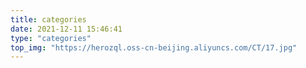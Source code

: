```yaml
---
title: categories
date: 2021-12-11 15:46:41
type: "categories"
top_img: "https://herozql.oss-cn-beijing.aliyuncs.com/CT/17.jpg"
---
```

